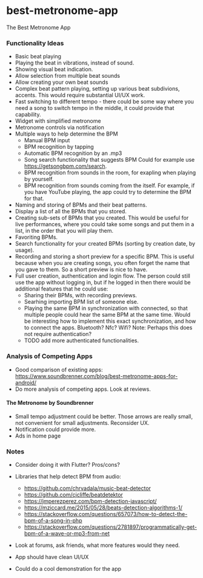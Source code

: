 # best-metronome-app
The Best Metronome App

### Functionality Ideas
- Basic beat playing
- Playing the beat in vibrations, instead of sound.
- Showing visual beat indication.
- Allow selection from multiple beat sounds
- Allow creating your own beat sounds
- Complex beat pattern playing, setting up various beat subdivions, accents. 
    This would require substantial UI/UX work.
- Fast switching to different tempo - there could be some way where you need a song to switch tempo in the middle, it could provide that capability.
- Widget with simplified metronome
- Metronome controls via notification
- Multiple ways to help determine the BPM 
  - Manual BPM input
  - BPM recognition by tapping
  - Automatic BPM recognition by an .mp3 
  - Song search functionality that suggests BPM
        Could for example use https://getsongbpm.com/search.
  - BPM recognition from sounds in the room, for exapling when playing by yourself.
  - BPM recognition from sounds coming from the itself.
      For example, if you have YouTube playing, the app could try to determine the BPM for that.
- Naming and storing of BPMs and their beat patterns.
- Display a list of all the BPMs that you stored.
- Creating sub-sets of BPMs that you created. 
    This would be useful for live performances, where you could take some songs and put them in a list, in the order that you will play them.  
- Favoriting BPMs. 
- Search functionality for your created BPMs (sorting by creation date, by usage).
- Recording and storing a short preview for a specific BPM.
    This is useful because when you are creating songs, you often forget the name that you gave to them. So a short preview is nice to have.
- Full user creation, authentication and login flow. The person could still use the app without logging in, but if he logged in then there would be additional features that he could use:
  - Sharing their BPMs, with recording previews.
  - Searhing importing BPM list of someone else. 
  - Playing the same BPM in synchronization with connected, so that multiple people could hear the same BPM at the same time.
      Would be interesting how to implement this exact synchronization, and how to connect the apps. Bluetooth? Nfc? Wifi?
      Note: Perhaps this does not require authentication? 
  - TODO add more authenticated functionalities. 

### Analysis of Competing Apps
- Good comparison of existing apps:
    https://www.soundbrenner.com/blog/best-metronome-apps-for-android/
- Do more analysis of competing apps. Look at reviews.
#### The Metronome by Soundbrenner
 - Small tempo adjustment could be better. Those arrows are really small, not convenient for small adjustments. Reconsider UX.
 - Notification could provide more.
 - Ads in home page
 
### Notes
- Consider doing it with Flutter? Pros/cons?

- Libraries that help detect BPM from audio:
  - https://github.com/chrvadala/music-beat-detector
  - https://github.com/cjcliffe/beatdetektor
  - https://jmperezperez.com/bpm-detection-javascript/
  - https://mziccard.me/2015/05/28/beats-detection-algorithms-1/
  - https://stackoverflow.com/questions/657073/how-to-detect-the-bpm-of-a-song-in-php
  - https://stackoverflow.com/questions/2781897/programmatically-get-bpm-of-a-wave-or-mp3-from-net
- Look at forums, ask friends, what more features would they need.
- App should have clean UI/UX
- Could do a cool demonstration for the app
